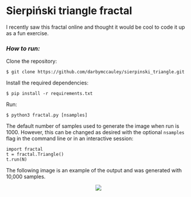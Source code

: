 # Sierpiński triangle fractal

I recently saw this fractal online and thought it would be cool to code it up as a fun exercise.


### ***How to run:***

Clone the repository:
```
$ git clone https://github.com/darbymccauley/sierpinski_triangle.git
```

Install the required dependencies:
```
$ pip install -r requirements.txt
```
Run:
``` 
$ python3 fractal.py [nsamples]
```

The default number of samples used to generate the image when run is 1000. However, this can be changed as desired with the optional `nsamples` flag in the command line or in an interactive session:
```
import fractal
t = fractal.Triangle()
t.run(N)
```


The following image is an example of the output and was generated with 10,000 samples.
<p align="center">
<img src="https://github.com/darbymccauley/sierpinski_triangle/blob/master/sample.png?raw=true" />
</p>
